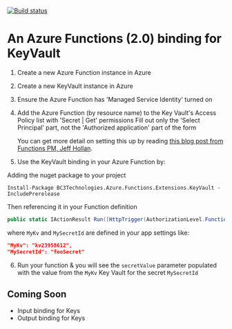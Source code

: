 [![Build status](https://bc3tech.visualstudio.com/Projects/_apis/build/status/KeyVault%20Binding%20CI)](https://bc3tech.visualstudio.com/Projects/_build/latest?definitionId=38)

# An Azure Functions (2.0) binding for KeyVault
1. Create a new Azure Function instance in Azure
1. Create a new KeyVault instance in Azure
1. Ensure the Azure Function has 'Managed Service Identity' turned on
1. Add the Azure Function (by resource name) to the Key Vault's Access Policy list with 'Secret | Get' permissions
	Fill out only the 'Select Principal' part, not the 'Authorized application' part of the form

    You can get more detail on setting this up by reading [this blog post from Functions PM, Jeff Hollan](https://medium.com/statuscode/getting-key-vault-secrets-in-azure-functions-37620fd20a0b).
1. Use the KeyVault binding in your Azure Function by:

Adding the nuget package to your project

~~~
Install-Package BC3Technologies.Azure.Functions.Extensions.KeyVault -IncludePrerelease
~~~

Then referencing it in your Function definition

```csharp
public static IActionResult Run([HttpTrigger(AuthorizationLevel.Function, "get", Route = null)]HttpRequest req, [KeyVaultSecret(@"MyKv", @"MySecretId")]string secretValue, ILogger log)
```

where `MyKv` and `MySecretId` are defined in your app settings like:
```json
"MyKv": "kv23958612",
"MySecretId": "fooSecret"
```

6. Run your function & you will see the `secretValue` parameter populated with the value from the `MyKv` Key Vault for the secret `MySecretId`

## Coming Soon
- Input binding for Keys
- Output binding for Keys